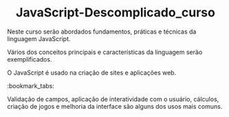 <h1 align="center"> JavaScript-Descomplicado_curso</h1>
<p>Neste curso serão abordados fundamentos, práticas e técnicas da linguagem JavaScript.</p>
<p>Vários dos conceitos principais e características da linguagem serão exemplificados.</p>
<p>O JavaScript é usado na criação de sites e aplicações web. </p>
:bookmark_tabs: <p>Validação de campos, aplicação de interatividade com o usuário, cálculos, criação de jogos e melhoria da interface são alguns dos usos mais comuns. </p>
